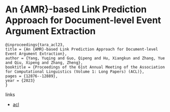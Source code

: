 # An {AMR}-based Link Prediction Approach for Document-level Event Argument Extraction

```
@inproceedings{tara_acl23,
title = {An {AMR}-based Link Prediction Approach for Document-level Event Argument Extraction},
author = {Yang, Yuqing and Guo, Qipeng and Hu, Xiangkun and Zhang, Yue and Qiu, Xipeng and Zhang, Zheng},
booktitle = {Proceedings of the 61st Annual Meeting of the Association for Computational Linguistics (Volume 1: Long Papers) (ACL)},
pages = {12876--12889},
year = {2023}
}
```

links
- [acl](https://aclanthology.org/2023.acl-long.720)

